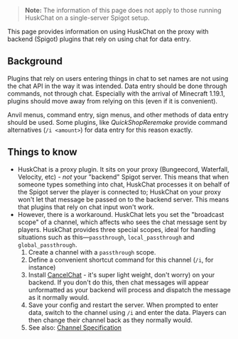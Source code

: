 > **Note:** The information of this page does not apply to those running HuskChat on a single-server Spigot setup.

This page provides information on using HuskChat on the proxy with backend (Spigot) plugins that rely on using chat for data entry.

## Background
Plugins that rely on users entering things in chat to set names are not using the chat API in the way it was intended. Data entry should be done through commands, not through chat. Especially with the arrival of Minecraft 1.19.1, plugins should move away from relying on this (even if it is convenient). 

Anvil menus, command entry, sign menus, and other methods of data entry should be used. Some plugins, like *QuickShopReremake* provide command alternatives (`/i <amount>`) for data entry for this reason exactly.

## Things to know
* HuskChat is a proxy plugin. It sits on your proxy (Bungeecord, Waterfall, Velocity, etc) - *not* your "backend" Spigot server. This means that when someone types something into chat, HuskChat processes it on behalf of the Spigot server the player is connected to; HuskChat on your proxy won't let that message be passed on to the backend server. This means that plugins that rely on chat input won't work.
* However, there is a workaround. HuskChat lets you set the "broadcast scope" of a channel, which affects who sees the chat message sent by players. HuskChat provides three special scopes, ideal for handling situations such as this—`passthrough`, `local_passthrough` and `global_passthrough`.
  1. Create a channel with a `passthrough` scope.
  2. Define a convenient shortcut command for this channel (`/i`, for instance)
  3. Install [CancelChat](https://github.com/WiIIiam278/CancelChat/releases) - it's super light weight, don't worry) on your backend. If you don't do this, then chat messages will appear unformatted as your backend will process and dispatch the message as it normally would. 
  4. Save your config and restart the server. When prompted to enter data, switch to the channel using `/i` and enter the data. Players can then change their channel back as they normally would.
  5. See also: [Channel Specification](https://william278.net/docs/huskchat/Channels)